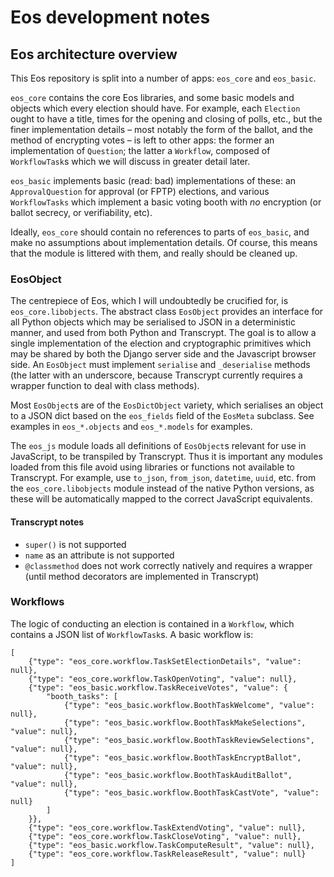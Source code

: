 # Eos development notes

## Eos architecture overview

This Eos repository is split into a number of apps: `eos_core` and `eos_basic`.

`eos_core` contains the core Eos libraries, and some basic models and objects which every election should have. For example, each `Election` ought to have a title, times for the opening and closing of polls, etc., but the finer implementation details – most notably the form of the ballot, and the method of encrypting votes – is left to other apps: the former an implementation of `Question`; the latter a `Workflow`, composed of `WorkflowTask`s which we will discuss in greater detail later.

`eos_basic` implements basic (read: bad) implementations of these: an `ApprovalQuestion` for approval (or FPTP) elections, and various `WorkflowTasks` which implement a basic voting booth with *no* encryption (or ballot secrecy, or verifiability, etc).

Ideally, `eos_core` should contain no references to parts of `eos_basic`, and make no assumptions about implementation details. Of course, this means that the module is littered with them, and really should be cleaned up.

### EosObject

The centrepiece of Eos, which I will undoubtedly be crucified for, is `eos_core.libobjects`. The abstract class `EosObject` provides an interface for all Python objects which may be serialised to JSON in a deterministic manner, and used from both Python and Transcrypt. The goal is to allow a single implementation of the election and cryptographic primitives which may be shared by both the Django server side and the Javascript browser side. An `EosObject` must implement `serialise` and `_deserialise` methods (the latter with an underscore, because Transcrypt currently requires a wrapper function to deal with class methods).

Most `EosObject`s are of the `EosDictObject` variety, which serialises an object to a JSON dict based on the `eos_fields` field of the `EosMeta` subclass. See examples in `eos_*.objects` and `eos_*.models` for examples.

The `eos_js` module loads all definitions of `EosObject`s relevant for use in JavaScript, to be transpiled by Transcrypt. Thus it is important any modules loaded from this file avoid using libraries or functions not available to Transcrypt. For example, use `to_json`, `from_json`, `datetime`, `uuid`, etc. from the `eos_core.libobjects` module instead of the native Python versions, as these will be automatically mapped to the correct JavaScript equivalents.

#### Transcrypt notes

* `super()` is not supported
* `name` as an attribute is not supported
* `@classmethod` does not work correctly natively and requires a wrapper (until method decorators are implemented in Transcrypt)

### Workflows

The logic of conducting an election is contained in a `Workflow`, which contains a JSON list of `WorkflowTask`s. A basic workflow is:

```
[
	{"type": "eos_core.workflow.TaskSetElectionDetails", "value": null},
	{"type": "eos_core.workflow.TaskOpenVoting", "value": null},
	{"type": "eos_basic.workflow.TaskReceiveVotes", "value": {
		"booth_tasks": [
			{"type": "eos_basic.workflow.BoothTaskWelcome", "value": null},
			{"type": "eos_basic.workflow.BoothTaskMakeSelections", "value": null},
			{"type": "eos_basic.workflow.BoothTaskReviewSelections", "value": null},
			{"type": "eos_basic.workflow.BoothTaskEncryptBallot", "value": null},
			{"type": "eos_basic.workflow.BoothTaskAuditBallot", "value": null},
			{"type": "eos_basic.workflow.BoothTaskCastVote", "value": null}
		]
	}},
	{"type": "eos_core.workflow.TaskExtendVoting", "value": null},
	{"type": "eos_core.workflow.TaskCloseVoting", "value": null},
	{"type": "eos_basic.workflow.TaskComputeResult", "value": null},
	{"type": "eos_core.workflow.TaskReleaseResult", "value": null}
]
```
